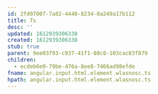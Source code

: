```yaml
---
id: 2fd07007-7a82-4440-8234-0a249a17b112
title: Ts
desc: ''
updated: 1612939306338
created: 1612939306338
stub: true
parent: 9ee03793-c937-41f1-80c8-103cac83f879
children:
  - ecdeb6e0-79be-476a-8ee8-7466ad98efde
fname: angular.input.html.element.wlasnosc.ts
hpath: angular.input.html.element.wlasnosc.ts
---
```



